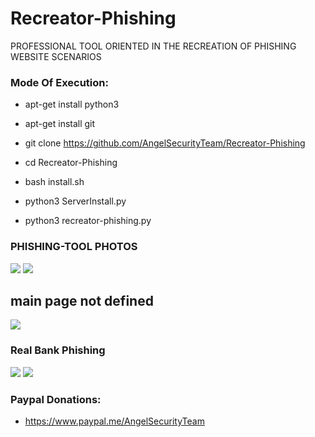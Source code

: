 # Recreator-Phishing

PROFESSIONAL TOOL ORIENTED IN THE RECREATION OF PHISHING WEBSITE SCENARIOS
 
<h3> Mode Of Execution: </h3>

* apt-get install python3

* apt-get install git 

* git clone https://github.com/AngelSecurityTeam/Recreator-Phishing

* cd Recreator-Phishing

* bash install.sh

* python3 ServerInstall.py

* python3 recreator-phishing.py

<h3> PHISHING-TOOL PHOTOS </h3>

<img src="https://github.com/AngelSecurityTeam/Recreator-Phishing/blob/master/capv3.png">

<img src="https://github.com/AngelSecurityTeam/Recreator-Phishing/blob/master/capv32.png">

<h2> main page not defined </h2>

<img src="https://github.com/AngelSecurityTeam/Recreator-Phishing/blob/master/capv333.png">


<h3> Real Bank Phishing </h3>

<img src="https://github.com/AngelSecurityTeam/Recreator-Phishing/blob/master/cap2.png">

<img src="https://github.com/AngelSecurityTeam/Recreator-Phishing/blob/master/cap3.png">

<h3> Paypal Donations: </h3>

* https://www.paypal.me/AngelSecurityTeam
